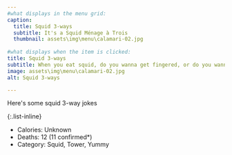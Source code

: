 ```yaml
---
#what displays in the menu grid:
caption: 
  title: Squid 3-ways
  subtitle: It's a Squid Ménage à Trois
  thumbnail: assets\img\menu\calamari-02.jpg
  
#what displays when the item is clicked:
title: Squid 3-ways
subtitle: When you eat squid, do you wanna get fingered, or do you wanna get fucked?
image: assets\img\menu\calamari-02.jpg
alt: Squid 3-ways

---
```

Here's some squid 3-way jokes

{:.list-inline} 
- Calories: Unknown
- Deaths: 12 (11 confirmed*) 
- Category: Squid, Tower, Yummy

